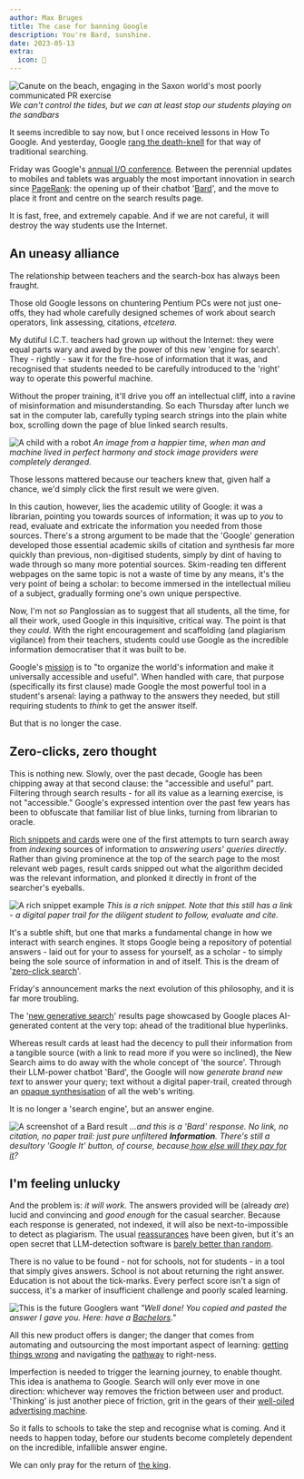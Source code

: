 ```yaml
---
author: Max Bruges
title: The case for banning Google
description: You're Bard, sunshine.
date: 2023-05-13
extra:
  icon: 🚫
---
```


![Canute on the beach, engaging in the Saxon world's most poorly communicated PR exercise](/images/canute.webp "Canute on the beach, engaging in the Saxon world's most poorly communicated PR exercise")
*We can't control the tides, but we can at least stop our students playing on the sandbars*

It seems incredible to say now, but I once received lessons in How To Google. And yesterday, Google [rang the death-knell](https://www.theverge.com/2023/5/10/23717120/google-search-ai-results-generated-experience-io) for that way of traditional searching.

Friday was Google's [annual I/O conference](https://io.google/). Between the perennial updates to mobiles and tablets was arguably the most important innovation in search since [PageRank](https://en.wikipedia.org/wiki/PageRank): the opening up of their chatbot '[Bard](https://bard.google.com/)', and the move to place it front and centre on the search results page.

It is fast, free, and extremely capable. And if we are not careful, it will destroy the way students use the Internet.

## An uneasy alliance

The relationship between teachers and the search-box has always been fraught.

Those old Google lessons on chuntering Pentium PCs were not just one-offs, they had whole carefully designed schemes of work about search operators, link assessing, citations, *etcetera*.

My dutiful I.C.T. teachers had grown up without the Internet: they were equal parts wary and awed by the power of this new 'engine for search'. They - rightly - saw it for the fire-hose of information that it was, and recognised that students needed to be carefully introduced to the 'right' way to operate this powerful machine.

Without the proper training, it'll drive you off an intellectual cliff, into a ravine of misinformation and misunderstanding. So each Thursday after lunch we sat in the computer lab, carefully typing search strings into the plain white box, scrolling down the page of blue linked search results.

![A child with a robot](/images/child-and-robot.webp "A child with a robot")
*An image from a happier time, when man and machine lived in perfect harmony and stock image providers were completely deranged.*

Those lessons mattered because our teachers knew that, given half a chance, we'd simply click the first result we were given.

In this caution, however, lies the academic utility of Google: it was a librarian, pointing you towards sources of information; it was up to *you* to read, evaluate and extricate the information you needed from those sources. There's a strong argument to be made that the 'Google' generation developed those essential academic skills of citation and synthesis far more quickly than previous, non-digitised students, simply by dint of having to wade through so many more potential sources. Skim-reading ten different webpages on the same topic is not a waste of time by any means, it's the very point of being a scholar: to become immersed in the intellectual milieu of a subject, gradually forming one's own unique perspective.

Now, I'm not _so_ Panglossian as to suggest that all students, all the time, for all their work, used Google in this inquisitive, critical way. The point is that they *could*. With the right encouragement and scaffolding (and plagiarism vigilance) from their teachers, students could use Google as the incredible information democratiser that it was built to be.

Google's [mission](https://www.google.com/search/howsearchworks/our-approach/#:~:text=Google's%20mission%20is%20to%20organize,a%20wide%20variety%20of%20sources.) is to "to organize the world's information and make it universally accessible and useful".  When handled with care, that purpose (specifically its first clause) made Google the most powerful tool in a student's arsenal: laying a pathway to the answers they needed, but still requiring students to *think* to get the answer itself.

But that is no longer the case.

## Zero-clicks, zero thought

This is nothing new. Slowly, over the past decade, Google has been chipping away at that second clause: the "accessible and useful" part. Filtering through search results - for all its value as a learning exercise, is not "accessible." Google's expressed intention over the past few years has been to obfuscate that familiar list of blue links, turning from librarian to oracle.

[Rich snippets and cards](https://developers.google.com/search/blog/2016/05/introducing-rich-cards) were one of the first attempts to turn search away from *indexing* sources of information to *answering users' queries directly*. Rather than giving prominence at the top of the search page to the most relevant web pages, result cards snipped out what the algorithm decided was the relevant information, and plonked it directly in front of the searcher's eyeballs.

![A rich snippet example](/images/macbeth-snippet.png)
*This is a rich snippet. Note that this still has a link - a digital paper trail for the diligent student to follow, evaluate and cite.*

It's a subtle shift, but one that marks a fundamental change in how we interact with search engines.  It stops Google being a repository of potential answers - laid out for your to assess for yourself, as a scholar - to simply being the sole source of information in and of itself.  This is the dream of '[zero-click search](https://www.searchenginejournal.com/google-and-the-rise-of-zero-click-searches-what-does-it-mean-for-your-business-podcast/474281/)'.

Friday's announcement marks the next evolution of this philosophy, and it is far more troubling.

The '[new generative search](https://www.theverge.com/2023/5/10/23717120/google-search-ai-results-generated-experience-io)' results page showcased by Google places AI-generated content at the very top: ahead of the traditional blue hyperlinks.

Whereas result cards at least had the decency to pull their information from a tangible source (with a link to read more if you were so inclined), the New Search aims to do away with the whole concept of 'the source'.  Through their LLM-power chatbot 'Bard', the Google will now *generate brand new text* to answer your query; text without a digital paper-trail, created through an [opaque synthesisation](https://en.wikipedia.org/wiki/Large_language_model) of all the web's writing.

It is no longer a 'search engine', but an answer engine.

![A screenshot of a Bard result](/images/bard-screenshot.png)
*…and this is a 'Bard' response. No link, no citation, no paper trail: just pure unfiltered **Information**. There's still a desultory 'Google It' button, of course, because[ how else will they pay for it](https://www.theregister.com/2023/04/21/google_bard_ai/)?*

## I'm feeling unlucky

And the problem is: *it will work.* The answers provided will be (already *are*) lucid and convincing and *good enough* for the casual searcher. Because each response is generated, not indexed, it will also be next-to-impossible to detect as plagiarism. The usual [reassurances](https://www.seroundtable.com/google-ai-plagiarized-content-34495.html) have been given, but it's an open secret that LLM-detection software is [barely better than random](https://www.washingtonpost.com/technology/2023/04/01/chatgpt-cheating-detection-turnitin/).

There is no value to be found - not for schools, not for students - in a tool that simply gives answers. School is not about returning the right answer. Education is not about the tick-marks. Every perfect score isn't a sign of success, it's a marker of insufficient challenge and poorly scaled learning.

![This is the future Googlers want](/images/robot-friend.webp)
*"Well done! You copied and pasted the answer I gave you. Here: have a [Bachelors](https://www.themoscowtimes.com/2023/02/02/russian-student-allowed-to-keep-diploma-for-chatgpt-written-thesis-a80125)."*

All this new product offers is danger; the danger that comes from automating and outsourcing the most important aspect of learning: [getting things wrong](/blog/Trial-by-Error) and navigating the [pathway](/experiments/codefixer.html) to right-ness.

Imperfection is needed to trigger the learning journey, to enable thought. This idea is anathema to Google. Search will only ever move in one direction: whichever way removes the friction between user and product. 'Thinking' is just another piece of friction, grit in the gears of their [well-oiled advertising machine](https://www.wsj.com/articles/alphabet-google-googl-q4-earnings-report-2022-11675306621).

So it falls to schools to take the step and recognise what is coming. And it needs to happen today, before our students become completely dependent on the incredible, infallible answer engine.

We can only pray for the return of [the king](https://www.webdesignmuseum.org/gallery/ask-jeeves-2000).
